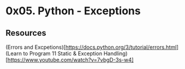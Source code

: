 # 0x05. Python - Exceptions 

## Resources
(Errors and Excpetions)[https://docs.python.org/3/tutorial/errors.html] <br />
(Learn to Program 11 Static & Exception Handling)[https://www.youtube.com/watch?v=7vbgD-3s-w4] <br />

